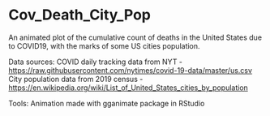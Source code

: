 # Cov_Death_City_Pop

An animated plot of the cumulative count of deaths in the United States due to COVID19, with the marks of some US cities population.

Data sources: 
COVID daily tracking data from NYT - https://raw.githubusercontent.com/nytimes/covid-19-data/master/us.csv
City population data from 2019 census - https://en.wikipedia.org/wiki/List_of_United_States_cities_by_population

Tools: Animation made with gganimate package in RStudio
